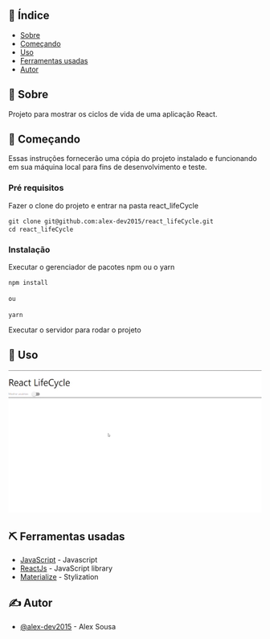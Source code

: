 ## 📝 Índice


- [Sobre](#about)
- [Começando](#getting_started)
- [Uso](#usage)
- [Ferramentas usadas](#built_using)
- [Autor](#authors)


## 🧐 Sobre <a name = "about"></a>

Projeto para mostrar os ciclos de vida de uma aplicação React.

## 🏁 Começando <a name = "getting_started"></a>

Essas instruções fornecerão uma cópia do projeto instalado e funcionando em sua máquina local para fins de desenvolvimento e teste.

### Pré requisitos

Fazer o clone do projeto e entrar na pasta react_lifeCycle

```
git clone git@github.com:alex-dev2015/react_lifeCycle.git
cd react_lifeCycle
```

### Instalação

Executar o gerenciador de pacotes npm ou o yarn

```
npm install

ou

yarn
```

Executar o servidor para rodar o projeto


## 🎈 Uso <a name="usage"></a>

![lifeCycle](https://github.com/alex-dev2015/react_lifeCycle/blob/master/src/assets/image/LifeCycle.gif)


## ⛏️ Ferramentas usadas <a name = "built_using"></a>

- [JavaScript](https://developer.mozilla.org/pt-BR/docs/Aprender/JavaScript) - Javascript
- [ReactJs](https://pt-br.reactjs.org/) - JavaScript library
- [Materialize](https://materializecss.com/) - Stylization

## ✍️ Autor <a name = "authors"></a>

- [@alex-dev2015](https://github.com/alex-dev2015) - Alex Sousa
